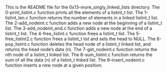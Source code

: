 This is the README file for the 0x13-more_singly_linked_lists directory.
The 0-print_listint.c function prints all the elements of a listint_t list.
The 1-listint_len.c function returns the number of elements in a linked listint_t list.
The 2-add_nodeint.c function  adds a new node at the beginning of a listint_t list.
The 3-add_nodeint_end.c function adds a new node at the end of a listint_t list.
The 4-free_listint.c function frees a listint_t list.
The 5-free_listint2.c function frees a listint_t list and sets the head to NULL.
The 6-pop_listint.c function deletes the head node of a listint_t linked list, and returns the head node’s data (n).
The 7-get_nodeint.c function returns the nth node of a listint_t linked list.
The 8-sum_listint.c function returns the sum of all the data (n) of a listint_t linked list.
The 9-insert_nodeint.c function inserts a new node at a given position.
